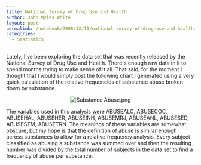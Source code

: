 ```yaml
---
title: National Survey of Drug Use and Health
author: John Myles White
layout: post
permalink: /notebook/2008/12/11/national-survey-of-drug-use-and-health/
categories:
  - Statistics
---
```


Lately, I've been exploring the data set that was recently released by the National Survey of Drug Use and Health. There's enough raw data in it to spend months trying to make sense of it all. That said, for the moment I thought that I would simply post the following chart I generated using a very quick calculation of the relative frequencies of substance abuse broken down by substance.

<center>
  <img src="http://www.johnmyleswhite.com/notebook/wp-content/uploads/2008/12/substance-abuse.png" alt="Substance Abuse.png" />
</center>

The variables used in this analysis were ABUSEALC, ABUSECOC, ABUSEHAL, ABUSEHER, ABUSEINH, ABUSEMRJ, ABUSEANL, ABUSESED, ABUSESTM, ABUSETRN. The meanings of these variables are somewhat obscure, but my hope is that the definition of abuse is similar enough across substances to allow for a relative frequency analysis. Every subject classified as abusing a substance was summed over and then the resulting number was divided by the total number of subjects in the data set to find a frequency of abuse per substance.
